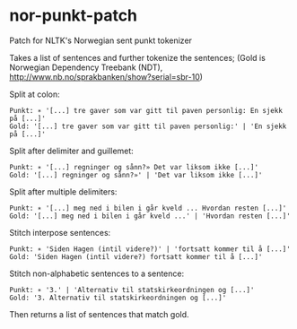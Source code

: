 # nor-punkt-patch
Patch for NLTK's Norwegian sent punkt tokenizer

Takes a list of sentences and further tokenize the sentences;
(Gold is Norwegian Dependency Treebank (NDT), 
 http://www.nb.no/sprakbanken/show?serial=sbr-10)
 
Split at colon:

    Punkt: ∗ '[...] tre gaver som var gitt til paven personlig: En sjekk på [...]'
    Gold: '[...] tre gaver som var gitt til paven personlig:' | 'En sjekk på [...]'
    
Split after delimiter and guillemet:

    Punkt: ∗ '[...] regninger og sånn?» Det var liksom ikke [...]'
    Gold: '[...] regninger og sånn?»' | 'Det var liksom ikke [...]'
    
Split after multiple delimiters:

    Punkt: ∗ '[...] meg ned i bilen i går kveld ... Hvordan resten [...]'
    Gold: '[...] meg ned i bilen i går kveld ...' | 'Hvordan resten [...]'
    
Stitch interpose sentences:

    Punkt: ∗ 'Siden Hagen (intil videre?)' | 'fortsatt kommer til å [...]'
    Gold: 'Siden Hagen (intil videre?) fortsatt kommer til å [...]'
    
Stitch non-alphabetic sentences to a sentence:

    Punkt: ∗ '3.' | 'Alternativ til statskirkeordningen og [...]'
    Gold: '3. Alternativ til statskirkeordningen og [...]'
   
Then returns a list of sentences that match gold.
